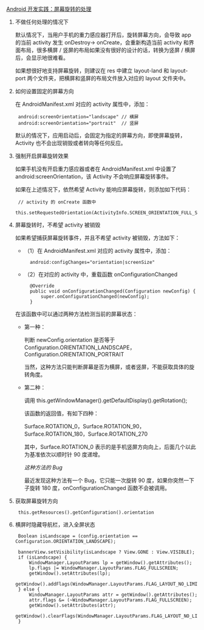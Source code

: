 [Android 开发实践：屏幕旋转的处理](http://www.linuxidc.com/Linux/2013-09/90534.htm)

1. 不做任何处理的情况下

    默认情况下，当用户手机的重力感应器打开后，旋转屏幕方向，会导致 app 的当前 activity 发生 onDestroy-> onCreate，会重新构造当前 activity 和界面布局，很多横屏 / 竖屏的布局如果没有很好的设计的话，转换为竖屏 / 横屏后，会显示地很难看。

    如果想很好地支持屏幕旋转，则建议在 res 中建立 layout-land 和 layout-port 两个文件夹，把横屏和竖屏的布局文件放入对应的 layout 文件夹中。

2. 如何设置固定的屏幕方向

    在 AndroidManifest.xml 对应的 activity 属性中，添加：

        android:screenOrientation="landscape" // 横屏
        android:screenOrientation="portrait"  // 竖屏

    默认的情况下，应用启动后，会固定为指定的屏幕方向，即使屏幕旋转，Activity 也不会出现销毁或者转向等任何反应。

3. 强制开启屏幕旋转效果

    如果手机没有开启重力感应器或者在 AndroidManifest.xml 中设置了 android:screenOrientation，该 Activity 不会响应屏幕旋转事件。

    如果在上述情况下，依然希望 Activity 能响应屏幕旋转，则添加如下代码：

        // activity 的 onCreate 函数中
        this.setRequestedOrientation(ActivityInfo.SCREEN_ORIENTATION_FULL_SENSOR);

4. 屏幕旋转时，不希望 activity 被销毁

    如果希望捕获屏幕旋转事件，并且不希望 activity 被销毁，方法如下：

    * （1）在 AndroidManifest.xml 对应的 activity 属性中，添加：

            android:configChanges="orientation|screenSize"

    * （2）在对应的 activity 中，重载函数 onConfigurationChanged

            @Override
            public void onConfigurationChanged(Configuration newConfig) {
                super.onConfigurationChanged(newConfig);
            }

    在该函数中可以通过两种方法检测当前的屏幕状态：

    * 第一种：

        判断 newConfig.orientation 是否等于 Configuration.ORIENTATION_LANDSCAPE，Configuration.ORIENTATION_PORTRAIT

        当然，这种方法只能判断屏幕是否为横屏，或者竖屏，不能获取具体的旋转角度。

    * 第二种：

        调用 this.getWindowManager().getDefaultDisplay().getRotation();

        该函数的返回值，有如下四种：

        Surface.ROTATION_0，Surface.ROTATION_90，Surface.ROTATION_180，Surface.ROTATION_270

        其中，Surface.ROTATION_0 表示的是手机竖屏方向向上，后面几个以此为基准依次以顺时针 90 度递增。

        *这种方法的 Bug*

        最近发现这种方法有一个 Bug，它只能一次旋转 90 度，如果你突然一下子旋转 180 度，onConfigurationChanged 函数不会被调用。

5. 获取屏幕旋转方向

		this.getResources().getConfiguration().orientation
		
6. 横屏时隐藏导航栏，进入全屏状态

		Boolean isLandscape = (config.orientation == Configuration.ORIENTATION_LANDSCAPE);

        bannerView.setVisibility(isLandscape ? View.GONE : View.VISIBLE);
        if (isLandscape) {
            WindowManager.LayoutParams lp = getWindow().getAttributes();
            lp.flags |= WindowManager.LayoutParams.FLAG_FULLSCREEN;
            getWindow().setAttributes(lp);
            getWindow().addFlags(WindowManager.LayoutParams.FLAG_LAYOUT_NO_LIMITS);
        } else {
            WindowManager.LayoutParams attr = getWindow().getAttributes();
            attr.flags &= (~WindowManager.LayoutParams.FLAG_FULLSCREEN);
            getWindow().setAttributes(attr);
            getWindow().clearFlags(WindowManager.LayoutParams.FLAG_LAYOUT_NO_LIMITS);
        }